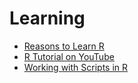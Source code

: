 # Learning

* [Reasons to Learn R](http://www.youtube.com/watch?v=W2GZFeYGU3s)
* [R Tutorial on YouTube](https://www.youtube.com/playlist?list=PL69A9CCD816A5F3A5)
* [Working with Scripts in R](https://www.youtube.com/watch?v=qqz_D1vzS5M)

